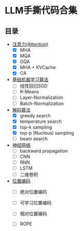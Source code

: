 # LLM手撕代码合集

## 目录

* [注意力(Attention)](./attention/)
    - [x] MHA
    - [x] MQA
    - [x] GQA
    - [x] MHA + KVCache
    - [x] CA
* [基础机器学习算法](./machine_learning/)
    - [ ] 线性回归SGD
    - [ ] K-Means
    - [ ] Layer-Normalization
    - [ ] Batch-Normalization
* [解码算法](./decode/)
    - [x] greedy search
    - [x] temperature search
    - [x] top-k sampling
    - [x] top-p (Nucleus) sampling
    - [ ] beam search
* [神经网络](./neural_network/)
    - [ ] backward propagation
    - [ ] CNN
    - [ ] RNN
    - [ ] LSTM
    - [ ] 二维卷积
* [位置编码](./position_encoding/)
    - [ ] 绝对位置编码
    - [ ] 可学习位置编码
    - [ ] 相对位置编码
    - [ ] ROPE

